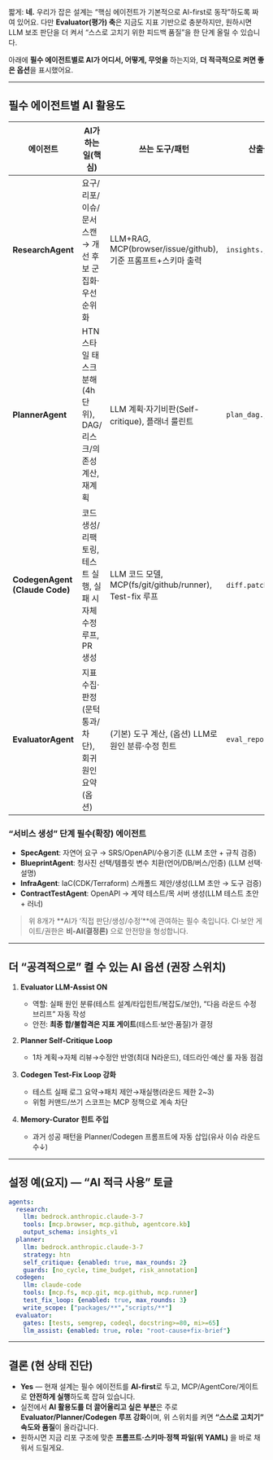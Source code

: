 짧게: **네.** 우리가 잡은 설계는 “핵심 에이전트가 기본적으로 AI-first로 동작”하도록 짜여 있어요. 다만 **Evaluator(평가) 축**은 지금도 지표 기반으로 충분하지만, 원하시면 LLM 보조 판단을 더 켜서 “스스로 고치기 위한 피드백 품질”을 한 단계 올릴 수 있습니다.

아래에 **필수 에이전트별로 AI가 어디서, 어떻게, 무엇을** 하는지와, **더 적극적으로 켜면 좋은 옵션**을 표시했어요.

---

## 필수 에이전트별 AI 활용도

| 에이전트                           | AI가 하는 일(핵심)                               | 쓰는 도구/패턴                                           | 산출물                |
| ------------------------------ | ------------------------------------------ | -------------------------------------------------- | ------------------ |
| **ResearchAgent**              | 요구/리포/이슈/문서 스캔 → 개선 후보 군집화·우선순위화           | LLM+RAG, MCP(browser/issue/github), 기준 프롬프트+스키마 출력 | `insights.json`    |
| **PlannerAgent**               | HTN 스타일 태스크 분해(4h 단위), DAG/리스크/의존성 계산, 재계획 | LLM 계획·자기비판(Self-critique), 플래너 룰린트                | `plan_dag.json`    |
| **CodegenAgent (Claude Code)** | 코드 생성/리팩토링, 테스트 실행, 실패 시 자체 수정 루프, PR 생성   | LLM 코드 모델, MCP(fs/git/github/runner), Test-fix 루프  | `diff.patch`, PR   |
| **EvaluatorAgent**             | 지표 수집·판정(문턱 통과/차단), 회귀 원인 요약(옵션)           | (기본) 도구 계산, (옵션) LLM로 원인 분류·수정 힌트                  | `eval_report.json` |

### “서비스 생성” 단계 필수(확장) 에이전트

* **SpecAgent**: 자연어 요구 → SRS/OpenAPI/수용기준 (LLM 초안 + 규칙 검증)
* **BlueprintAgent**: 청사진 선택/템플릿 변수 치환(언어/DB/버스/인증) (LLM 선택·설명)
* **InfraAgent**: IaC(CDK/Terraform) 스캐폴드 제안/생성(LLM 초안 → 도구 검증)
* **ContractTestAgent**: OpenAPI → 계약 테스트/목 서버 생성(LLM 테스트 초안 + 러너)

> 위 8개가 \*\*AI가 ‘직접 판단/생성/수정’\*\*에 관여하는 필수 축입니다. CI·보안 게이트/권한은 **비-AI(결정론)** 으로 안전망을 형성합니다.

---

## 더 “공격적으로” 켤 수 있는 AI 옵션 (권장 스위치)

1. **Evaluator LLM-Assist ON**

   * 역할: 실패 원인 분류(테스트 설계/타입힌트/복잡도/보안), “다음 라운드 수정 브리프” 자동 작성
   * 안전: **최종 합/불합격은 지표 게이트**(테스트·보안·품질)가 결정

2. **Planner Self-Critique Loop**

   * 1차 계획→자체 리뷰→수정안 반영(최대 N라운드), 데드라인·예산 룰 자동 점검

3. **Codegen Test-Fix Loop 강화**

   * 테스트 실패 로그 요약→패치 제안→재실행(라운드 제한 2\~3)
   * 위험 커맨드/쓰기 스코프는 MCP 정책으로 계속 차단

4. **Memory-Curator 힌트 주입**

   * 과거 성공 패턴을 Planner/Codegen 프롬프트에 자동 삽입(유사 이슈 라운드 수↓)

---

## 설정 예(요지) — “AI 적극 사용” 토글

```yaml
agents:
  research:
    llm: bedrock.anthropic.claude-3-7
    tools: [mcp.browser, mcp.github, agentcore.kb]
    output_schema: insights_v1
  planner:
    llm: bedrock.anthropic.claude-3-7
    strategy: htn
    self_critique: {enabled: true, max_rounds: 2}
    guards: [no_cycle, time_budget, risk_annotation]
  codegen:
    llm: claude-code
    tools: [mcp.fs, mcp.git, mcp.github, mcp.runner]
    test_fix_loop: {enabled: true, max_rounds: 3}
    write_scope: ["packages/**","scripts/**"]
  evaluator:
    gates: [tests, semgrep, codeql, docstring>=80, mi>=65]
    llm_assist: {enabled: true, role: "root-cause+fix-brief"}
```

---

## 결론 (현 상태 진단)

* **Yes** — 현재 설계는 필수 에이전트를 **AI-first**로 두고, MCP/AgentCore/게이트로 **안전하게 실행**하도록 잡혀 있습니다.
* 실전에서 **AI 활용도를 더 끌어올리고 싶은 부분**은 주로 **Evaluator/Planner/Codegen 루프 강화**이며, 위 스위치를 켜면 **“스스로 고치기” 속도와 품질**이 올라갑니다.
* 원하시면 지금 리포 구조에 맞춘 **프롬프트·스키마·정책 파일(위 YAML)** 을 바로 채워서 드릴게요.
